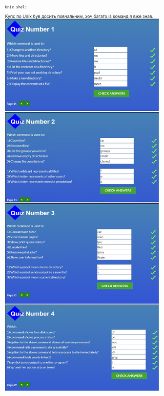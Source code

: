 
	Unix shel:
Купс по Unix був досить повчальним, хоч багато із команд я вже знав.
![alt-text](https://github.com/littleproger/kottans-backend/blob/master/task_unix_shell/Unix_1.jpg)
![alt-text](https://github.com/littleproger/kottans-backend/blob/master/task_unix_shell/Unix_2.jpg)
![alt-text](https://github.com/littleproger/kottans-backend/blob/master/task_unix_shell/Unix_3.jpg)
![alt-text](https://github.com/littleproger/kottans-backend/blob/master/task_unix_shell/Unix_4.jpg)